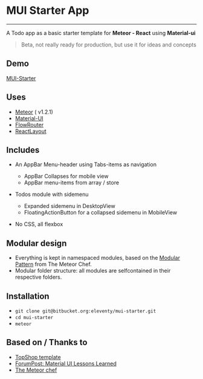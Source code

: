 # MUI Starter App
----------------------------------------

A Todo app as a basic starter template for __Meteor - React__ using __Material-ui__
> Beta, not really ready for production, but use it for ideas and concepts

## Demo
[MUI-Starter](http://mui-starter.meteor.com/)

## Uses
* [Meteor](https://www.meteor.com/) ( v1.2.1)
* [Material-UI](http://www.material-ui.com/)
* [FlowRouter](https://github.com/kadirahq/flow-router/)
* [ReactLayout](https://github.com/kadirahq/meteor-react-layout/)

## Includes
* An AppBar Menu-header using Tabs-items as navigation
  * AppBar Collapses for mobile view
  * AppBar menu-items from array / store

* Todos module with sidemenu
  * Expanded sidemenu in DesktopView
  * FloatingActionButton for a collapsed sidemenu in MobileView
* No CSS, all flexbox

## Modular design
* Everything is kept in namespaced modules, based on the [Modular Pattern](https://themeteorchef.com/snippets/using-the-module-pattern-with-meteor/) from The Meteor Chef.
* Modular folder structure: all modules are selfcontained in their respective folders.

## Installation
* `git clone git@bitbucket.org:eleventy/mui-starter.git`
* `cd mui-starter`
* `meteor`

## Based on / Thanks to
* [TopShop template](https://github.com/codterpin/top-shop)
* [ForumPost: Material UI Lessons Learned](https://forums.meteor.com/t/material-ui-lessons-learned/15091)
* [The Meteor chef](https://themeteorchef.com)
